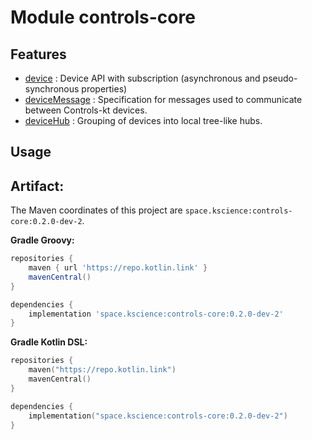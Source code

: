 # Module controls-core



## Features

 - [device](src/commonMain/kotlin/space/kscience/controls/api/Device.kt) : Device API with subscription (asynchronous and pseudo-synchronous properties)
 - [deviceMessage](src/commonMain/kotlin/space/kscience/controls/api/DeviceMessage.kt) : Specification for messages used to communicate between Controls-kt devices.
 - [deviceHub](src/commonMain/kotlin/space/kscience/controls/api/DeviceHub.kt) : Grouping of devices into local tree-like hubs.


## Usage

## Artifact:

The Maven coordinates of this project are `space.kscience:controls-core:0.2.0-dev-2`.

**Gradle Groovy:**
```groovy
repositories {
    maven { url 'https://repo.kotlin.link' }
    mavenCentral()
}

dependencies {
    implementation 'space.kscience:controls-core:0.2.0-dev-2'
}
```
**Gradle Kotlin DSL:**
```kotlin
repositories {
    maven("https://repo.kotlin.link")
    mavenCentral()
}

dependencies {
    implementation("space.kscience:controls-core:0.2.0-dev-2")
}
```
